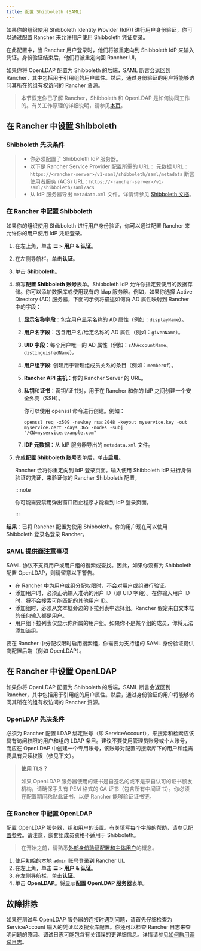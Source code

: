 ```yaml
---
title: 配置 Shibboleth (SAML)
---
```


如果你的组织使用 Shibboleth Identity Provider (IdP)) 进行用户身份验证，你可以通过配置 Rancher 来允许用户使用 Shibboleth 凭证登录。

在此配置中，当 Rancher 用户登录时，他们将被重定向到 Shibboleth IdP 来输入凭证。身份验证结束后，他们将被重定向回 Rancher UI。

如果你将 OpenLDAP 配置为 Shibboleth 的后端，SAML 断言会返回到 Rancher，其中包括用于引用组的用户属性。然后，通过身份验证的用户将能够访问其所在的组有权访问的 Rancher 资源。

> 本节假定你已了解 Rancher，Shibboleth 和 OpenLDAP 是如何协同工作的。有关工作原理的详细说明，请参见[本页](../how-to-guides/new-user-guides/authentication-permissions-and-global-configuration/configure-shibboleth-saml/about-group-permissions.md)。


## 在 Rancher 中设置 Shibboleth

### Shibboleth 先决条件
>
> - 你必须配置了 Shibboleth IdP 服务器。
> - 以下是 Rancher Service Provider 配置所需的 URL：
>    元数据 URL：`https://<rancher-server>/v1-saml/shibboleth/saml/metadata`
>    断言使用者服务 (ACS) URL：`https://<rancher-server>/v1-saml/shibboleth/saml/acs`
> - 从 IdP 服务器导出 `metadata.xml` 文件。详情请参见 [Shibboleth 文档](https://wiki.shibboleth.net/confluence/display/SP3/Home)。

### 在 Rancher 中配置 Shibboleth

如果你的组织使用 Shibboleth 进行用户身份验证，你可以通过配置 Rancher 来允许你的用户使用 IdP 凭证登录。

1. 在左上角，单击 **☰ > 用户 & 认证**。
1. 在左侧导航栏，单击**认证**。
1. 单击 **Shibboleth**。
1. 填写**配置 Shibboleth 账号**表单。Shibboleth IdP 允许你指定要使用的数据存储。你可以添加数据库或使用现有的 ldap 服务器。例如，如果你选择 Active Directory (AD) 服务器，下面的示例将描述如何将 AD 属性映射到 Rancher 中的字段：

   1. **显示名称字段**：包含用户显示名称的 AD 属性（例如：`displayName`）。

   1. **用户名字段**：包含用户名/给定名称的 AD 属性（例如：`givenName`）。

   1. **UID 字段**：每个用户唯一的 AD 属性（例如：`sAMAccountName`、`distinguishedName`）。

   1. **用户组字段**: 创建用于管理组成员关系的条目（例如：`memberOf`）。

   1. **Rancher API 主机**：你的 Rancher Server 的 URL。

   1. **私钥**和**证书**：密钥/证书对，用于在 Rancher 和你的 IdP 之间创建一个安全外壳（SSH）。

      你可以使用 openssl 命令进行创建。例如：

      ```
      openssl req -x509 -newkey rsa:2048 -keyout myservice.key -out myservice.cert -days 365 -nodes -subj "/CN=myservice.example.com"
      ```
   1. **IDP 元数据**：从 IdP 服务器导出的 `metadata.xml` 文件。


1. 完成**配置 Shibboleth 账号**表单后，单击**启用**。

   Rancher 会将你重定向到 IdP 登录页面。输入使用 Shibboleth IdP 进行身份验证的凭证，来验证你的 Rancher Shibboleth 配置。

   :::note

   你可能需要禁用弹出窗口阻止程序才能看到 IdP 登录页面。

   :::

**结果**：已将 Rancher 配置为使用 Shibboleth。你的用户现在可以使用 Shibboleth 登录名登录 Rancher。

### SAML 提供商注意事项

SAML 协议不支持用户或用户组的搜索或查找。因此，如果你没有为 Shibboleth 配置 OpenLDAP，则请留意以下警告。

- 在 Rancher 中为用户或组分配权限时，不会对用户或组进行验证。
- 添加用户时，必须正确输入准确的用户 ID（即 UID 字段）。在你输入用户 ID 时，将不会搜索可能匹配的其他用户 ID。
- 添加组时，必须从文本框旁边的下拉列表中选择组。Rancher 假定来自文本框的任何输入都是用户。
- 用户组下拉列表仅显示你所属的用户组。如果你不是某个组的成员，你将无法添加该组。

要在 Rancher 中分配权限时启用搜索组，你需要为支持组的 SAML 身份验证提供商配置后端（例如 OpenLDAP）。

## 在 Rancher 中设置 OpenLDAP

如果你将 OpenLDAP 配置为 Shibboleth 的后端，SAML 断言会返回到 Rancher，其中包括用于引用组的用户属性。然后，通过身份验证的用户将能够访问其所在的组有权访问的 Rancher 资源。

### OpenLDAP 先决条件

必须为 Rancher 配置 LDAP 绑定账号（即 ServiceAccount），来搜索和检索应该具有访问权限的用户和组的 LDAP 条目。建议不要使用管理员账号或个人账号，而应在 OpenLDAP 中创建一个专用账号，该账号对配置的搜索库下的用户和组需要具有只读权限（参见下文）。

> **使用 TLS？**
>
> 如果 OpenLDAP 服务器使用的证书是自签名的或不是来自认可的证书颁发机构，请确保手头有 PEM 格式的 CA 证书（包含所有中间证书）。你必须在配置期间粘贴此证书，以便 Rancher 能够验证证书链。

### 在 Rancher 中配置 OpenLDAP

配置 OpenLDAP 服务器，组和用户的设置。有关填写每个字段的帮助，请参见[配置参考](../how-to-guides/new-user-guides/authentication-permissions-and-global-configuration/configure-openldap/openldap-config-reference.md)。请注意，嵌套组成员资格不适用于 Shibboleth。

> 在开始之前，请熟悉[外部身份验证配置和主体用户](authentication-config.md#外部身份验证配置和用户主体)的概念。

1. 使用初始的本地 `admin` 账号登录到 Rancher UI。
1. 在左上角，单击 **☰ > 用户 & 认证**。
1. 在左侧导航栏，单击**认证**。
1. 单击 **OpenLDAP**。将显示**配置 OpenLDAP 服务器**表单。

## 故障排除

如果在测试与 OpenLDAP 服务器的连接时遇到问题，请首先仔细检查为 ServiceAccount 输入的凭证以及搜索库配置。你还可以检查 Rancher 日志来查明问题的原因。调试日志可能包含有关错误的更详细信息。详情请参见[如何启用调试日志](../faq/technical-items.md#如何启用调试日志记录？)。
